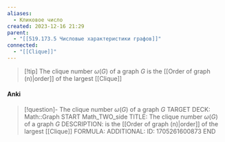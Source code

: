 ```yaml
---
aliases:
  - Кликовое число
created: 2023-12-16 21:29
parent:
  - "[[519.173.5 Числовые характеристики графов]]"
connected:
  - "[[Clique]]"
---
```


> [!tip] The clique number $ω(G)$ of a graph $G$ 
is the [[Order of graph (n)|order]] of the largest [[Clique]]


#### Anki
> [!question]- The clique number $ω(G)$ of a graph $G$ 
TARGET DECK: Math::Graph
START
Math_TWO_side
TITLE: The clique number $ω(G)$ of a graph $G$ 
DESCRIPTION: is the [[Order of graph (n)|order]] of the largest [[Clique]]
FORMULA: 
ADDITIONAL:
ID: 1705261600873
END









